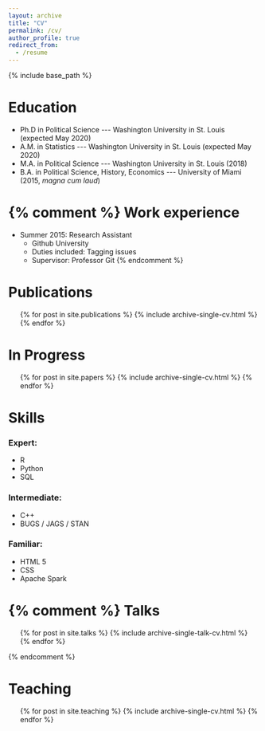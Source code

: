 ```yaml
---
layout: archive
title: "CV"
permalink: /cv/
author_profile: true
redirect_from:
  - /resume
---
```


{% include base_path %}

Education
======
* Ph.D in Political Science --- Washington University in St. Louis (expected May 2020)
* A.M. in Statistics --- Washington University in St. Louis (expected May 2020)
* M.A. in Political Science --- Washington University in St. Louis  (2018)
* B.A. in Political Science, History, Economics --- University of Miami (2015, *magna cum laud*)

{% comment %}
Work experience
======
* Summer 2015: Research Assistant
  * Github University
  * Duties included: Tagging issues
  * Supervisor: Professor Git
{% endcomment %}

Publications
======
  <ul>{% for post in site.publications %}
    {% include archive-single-cv.html %}
  {% endfor %}</ul>

In Progress
======
  <ul>{% for post in site.papers %}
    {% include archive-single-cv.html %}
  {% endfor %}</ul>

Skills
======
### Expert:
* R
* Python
* SQL

### Intermediate:
* C++
* BUGS / JAGS / STAN

### Familiar:
* HTML 5
* CSS
* Apache Spark

{% comment %}
Talks
======
  <ul>{% for post in site.talks %}
    {% include archive-single-talk-cv.html %}
  {% endfor %}</ul>
{% endcomment %}
  
Teaching
======
  <ul>{% for post in site.teaching %}
    {% include archive-single-cv.html %}
  {% endfor %}</ul>
